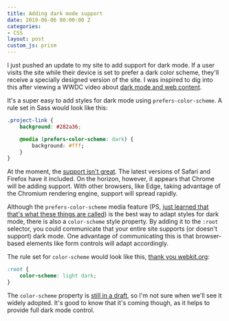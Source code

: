 ```yaml
---
title: Adding dark mode support
date: 2019-06-06 00:00:00 Z
categories:
- CSS
layout: post
custom_js: prism
---
```


I just pushed an update to my site to add support for dark mode. If a user visits the site while their device is set to prefer a dark color scheme, they'll receive a specially designed version of the site. I was inspired to dig into this after viewing a WWDC video about [dark mode and web content](https://developer.apple.com/videos/play/wwdc2019/511/).

It's a super easy to add styles for dark mode using `prefers-color-scheme`. A rule set in Sass would look like this:

```css
.project-link {
    background: #282a36;

    @media (prefers-color-scheme: dark) {
        background: #fff;
    }
}
```

At the moment, the [support isn't great](https://caniuse.com/#search=prefers-color-scheme). The latest versions of Safari and Firefox have it included. On the horizon, however, it appears that Chrome will be adding support. With other browsers, like Edge, taking advantage of the Chromium rendering engine, support will spread rapidly.

Although the `prefers-color-scheme` media feature (PS, [just learned that that's what these things are called](https://developer.mozilla.org/en-US/docs/Web/CSS/Media_Queries/Using_media_queries#Media_features)) is the best way to adapt styles for dark mode, there is also a `color-scheme` style property. By adding it to the `:root` selector, you could communicate that your entire site supports (or doesn't support) dark mode. One advantage of communicating this is that browser-based elements like form controls will adapt accordingly.

The rule set for `color-scheme` would look like this, [thank you webkit.org](https://webkit.org/blog/8840/dark-mode-support-in-webkit/):

```css
:root {
    color-scheme: light dark;
}
```

The `color-scheme` property is [still in a draft](https://drafts.csswg.org/css-color-adjust-1/#color-scheme-prop), so I'm not sure when we'll see it widely adopted. It's good to know that it's coming though, as it helps to provide full dark mode control.